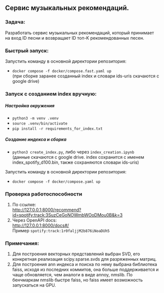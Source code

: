 ## Сервис музыкальных рекомендаций.  

### Задача:
Разработать сервис музыкальных рекомендаций, который принимает на вход ID песни и возвращает ID топ-K рекомендованных песен.

### Быстрый запуск:
Запустить команду в основной директории репозитория:  
- `docker compose -f docker/compose.fast.yaml up`  
(при сборке заранее созданный index и словари ids-uris скачаются с google drive)  
  
### Запуск с созданием index вручную:  
##### Настройка окружения
- `python3 -m venv .venv`  
- `source .venv/bin/activate`  
- `pip install -r requirements_for_index.txt`  
##### Создание индекса и сборка  
- `python3 create_index.py`, либо через `index_creation.ipynb`  
(данные скачаются с google drive. index сохранится с именем index_spotify_d100.bin, также сохраняются словари ids-uris)  

Запустить команду в основной директории репозитория:  
- `docker compose -f docker/compose.yaml up`  
  
### Проверка работоспособности
1. По ссылке:  
http://127.0.0.1:8000/recommend?id=spotify:track:3SuzCeGoNOWmbWOoDMou0B&k=3
2. Через OpenAPI docs:  
http://127.0.0.1:8000/docs#/  
Пример `spotify:track:1r0faljjM2b876iNoaDUh5`

### Примечания:  
1. Для построения векторных представлений выбран SVD, его конкретная реализация scipy.sparse.svds для разряженных матриц.  
2. Для построения ann индекса и поиска по нему выбрана библиотека faiss, исходя из последних коммитов, она больше поддерживается и чаще обновляется, чем аналоги в виде annoy, nmslib. По бенчмаркам nmslib быстре faiss, но faiss имеет возможность запускаться на GPU.  
